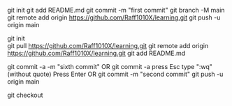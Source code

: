 git init
git add README.md
git commit -m "first commit"
git branch -M main
git remote add origin https://github.com/Raff1010X/learning.git
git push -u origin main


git init  
git pull https://github.com/Raff1010X/learning.git 
git remote add origin https://github.com/Raff1010X/learning.git
git add README.md

git commit -a -m "sixth commit"
    OR
    git commit -a
        press Esc
        type ":wq" (without quote)
        Press Enter
    OR
git commit -m "second commit"
git push -u origin main


git checkout <commit> <filename>